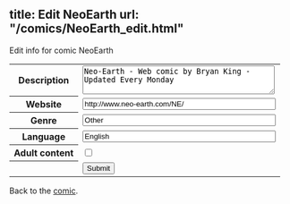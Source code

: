 title: Edit NeoEarth
url: "/comics/NeoEarth_edit.html"
---
Edit info for comic NeoEarth

<form name="comic" action="http://gaepostmail.appspot.com/comic/" method="post">
<table class="comicinfo">
<tr>
<th>Description</th><td><textarea name="description" cols="40" rows="3">Neo-Earth - Web comic by Bryan King - Updated Every Monday</textarea></td>
</tr>
<tr>
<th>Website</th><td><input type="text" name="url" value="http://www.neo-earth.com/NE/" size="40"/></td>
</tr>
<tr>
<th>Genre</th><td><input type="text" name="genre" value="Other" size="40"/></td>
</tr>
<tr>
<th>Language</th><td><input type="text" name="language" value="English" size="40"/></td>
</tr>
<tr>
<th>Adult content</th><td><input type="checkbox" name="adult" value="adult" /></td>
</tr>
<tr>
<th></th><td>
<input type="hidden" name="comic" value="NeoEarth" />
<input type="submit" name="submit" value="Submit" />
</td>
</tr>
</table>
</form>

Back to the [comic](NeoEarth.html).

